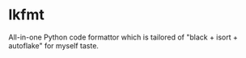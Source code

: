 # lkfmt
All-in-one Python code formattor which is tailored of "black + isort + autoflake" for myself taste.
